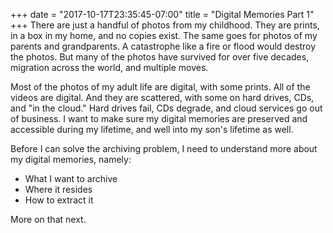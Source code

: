 +++
date = "2017-10-17T23:35:45-07:00"
title = "Digital Memories Part 1"
+++
There are just a handful of photos from my childhood. They are prints, in a box in my home, and no copies exist. The same goes for photos of my parents and grandparents. A catastrophe like a fire or flood would destroy the photos. But many of the photos have survived for over five decades, migration across the world, and multiple moves.

Most of the photos of my adult life are digital, with some prints. All of the videos are digital. And they are scattered, with some on hard drives, CDs, and "in the cloud." Hard drives fail, CDs degrade, and cloud services go out of business. I want to make sure my digital memories are preserved and accessible during my lifetime, and well into my son's lifetime as well.

Before I can solve the archiving problem, I need to understand more about my digital memories, namely:

* What I want to archive
* Where it resides
* How to extract it

More on that next.
